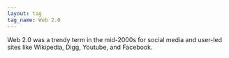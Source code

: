 ```yaml
---
layout: tag
tag_name: Web 2.0
---
```


Web 2.0 was a trendy term in the mid-2000s for social media and user-led sites like Wikipedia, Digg, Youtube, and Facebook.